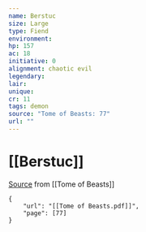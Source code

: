 ```yaml
---
name: Berstuc
size: Large
type: Fiend
environment: 
hp: 157
ac: 18
initiative: 0
alignment: chaotic evil
legendary: 
lair: 
unique: 
cr: 11
tags: demon
source: "Tome of Beasts: 77"
url: ""
---
```

# [[Berstuc]]

[Source](zotero://open-pdf/library/items/ULEQWHJM?page=77) from [[Tome of Beasts]]

```pdf
{
	"url": "[[Tome of Beasts.pdf]]",
	"page": [77]
}
```

